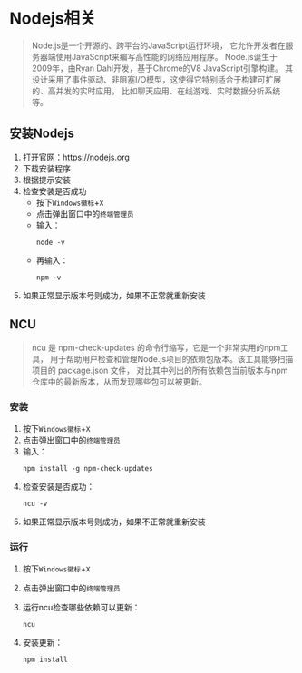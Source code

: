 # Nodejs相关

> Node.js是一个开源的、跨平台的JavaScript运行环境，
> 它允许开发者在服务器端使用JavaScript来编写高性能的网络应用程序。
> Node.js诞生于2009年，由Ryan Dahl开发，基于Chrome的V8 JavaScript引擎构建。
> 其设计采用了事件驱动、非阻塞I/O模型，这使得它特别适合于构建可扩展的、高并发的实时应用，
> 比如聊天应用、在线游戏、实时数据分析系统等。

## 安装Nodejs

1. 打开官网：<https://nodejs.org>
2. 下载安装程序
3. 根据提示安装
4. 检查安装是否成功
    - 按下```Windows徽标```+```X```
    - 点击弹出窗口中的```终端管理员```
    - 输入：
        ```shell
        node -v
      ```
    - 再输入：
         ```shell
         npm -v
         ```
5. 如果正常显示版本号则成功，如果不正常就重新安装

## NCU

> ncu 是 npm-check-updates 的命令行缩写，它是一个非常实用的npm工具，
> 用于帮助用户检查和管理Node.js项目的依赖包版本。该工具能够扫描项目的 package.json 文件，
> 对比其中列出的所有依赖包当前版本与npm仓库中的最新版本，从而发现哪些包可以被更新。

### 安装

1. 按下```Windows徽标```+```X```
2. 点击弹出窗口中的```终端管理员```
3. 输入：
    ```shell
    npm install -g npm-check-updates
    ```
4. 检查安装是否成功：
    ```shell
    ncu -v
    ```
5. 如果正常显示版本号则成功，如果不正常就重新安装

### 运行

1. 按下```Windows徽标```+```X```
2. 点击弹出窗口中的```终端管理员```
3. 运行ncu检查哪些依赖可以更新：
    ```shell
    ncu
    ```

4. 安装更新：
    ```shell
    npm install
    ```